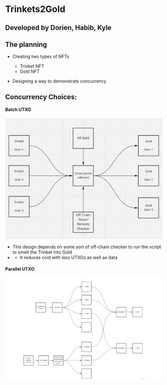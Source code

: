 # Trinkets2Gold

## Developed by Dorien, Habib, Kyle

## The planning
* Creating two types of NFTs 
  * Trinket NFT
  * Gold NFT

* Designing a way to demonstrate concurrency
## Concurrency Choices:
#### Batch UTXO
![Alt text](/Batch.png)

* This design depends on some sort of off-chain checker to run the script to smelt the Trinket into Gold
* * It reduces cost with less UTXOs as well as data

#### Parallel UTXO
![Alt text](/Parallel.PNG)


